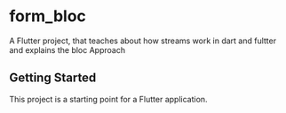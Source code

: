# form_bloc

A Flutter project, that teaches about how streams work in dart and fultter and explains the bloc Approach

## Getting Started

This project is a starting point for a Flutter application.

